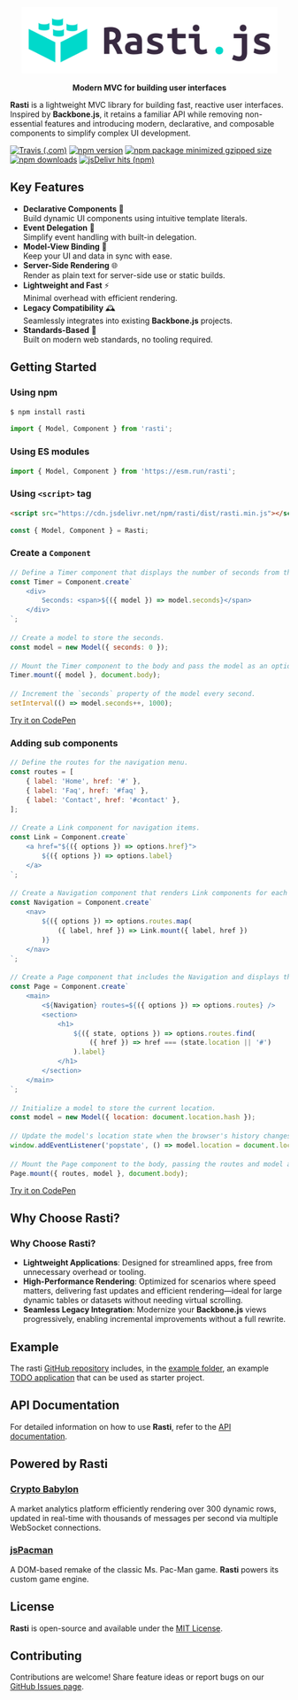 <p align="center">
    <picture>
        <source media="(prefers-color-scheme: dark)" srcset="docs/logo-dark.svg">
        <img alt="Rasti.js" src="docs/logo.svg" height="120">
    </picture>
</p>

<p align="center">
    <b>Modern MVC for building user interfaces</b>
</p>

**Rasti** is a lightweight MVC library for building fast, reactive user interfaces. Inspired by **Backbone.js**, it retains a familiar API while removing non-essential features and introducing modern, declarative, and composable components to simplify complex UI development.

[![Travis (.com)](https://img.shields.io/travis/com/8tentaculos/rasti?style=flat-square)](https://app.travis-ci.com/8tentaculos/rasti)
[![npm version](https://img.shields.io/npm/v/rasti.svg?style=flat-square)](https://www.npmjs.com/package/rasti)
[![npm package minimized gzipped size](https://img.shields.io/bundlejs/size/rasti?style=flat-square)](https://unpkg.com/rasti/dist/rasti.min.js)
[![npm downloads](https://img.shields.io/npm/dm/rasti.svg?style=flat-square)](https://www.npmjs.com/package/rasti)
[![jsDelivr hits (npm)](https://img.shields.io/jsdelivr/npm/hm/rasti?style=flat-square)](https://www.jsdelivr.com/package/npm/rasti)

## Key Features  

- **Declarative Components** 🌟  
    Build dynamic UI components using intuitive template literals.  
- **Event Delegation** 🎯  
    Simplify event handling with built-in delegation.  
- **Model-View Binding** 🔗  
    Keep your UI and data in sync with ease.  
- **Server-Side Rendering** 🌐  
    Render as plain text for server-side use or static builds.  
- **Lightweight and Fast** ⚡  
    Minimal overhead with efficient rendering.  
- **Legacy Compatibility** 🕰️  
    Seamlessly integrates into existing **Backbone.js** projects.  
- **Standards-Based** 📐  
    Built on modern web standards, no tooling required.  

## Getting Started

### Using npm

```bash
$ npm install rasti
```

```javascript
import { Model, Component } from 'rasti';
```

### Using ES modules

```javascript
import { Model, Component } from 'https://esm.run/rasti';
```

### Using `<script>` tag

```html
<script src="https://cdn.jsdelivr.net/npm/rasti/dist/rasti.min.js"></script>
```

```javascript
const { Model, Component } = Rasti;
```

### Create a `Component`

```javascript
// Define a Timer component that displays the number of seconds from the model.
const Timer = Component.create`
    <div>
        Seconds: <span>${({ model }) => model.seconds}</span>
    </div>
`;

// Create a model to store the seconds.
const model = new Model({ seconds: 0 });

// Mount the Timer component to the body and pass the model as an option.
Timer.mount({ model }, document.body);

// Increment the `seconds` property of the model every second.
setInterval(() => model.seconds++, 1000);
```

[Try it on CodePen](https://codepen.io/8tentaculos/pen/gOQxaOE?editors=0010)

### Adding sub components

```javascript
// Define the routes for the navigation menu.
const routes = [
    { label: 'Home', href: '#' },
    { label: 'Faq', href: '#faq' },
    { label: 'Contact', href: '#contact' },
];

// Create a Link component for navigation items.
const Link = Component.create`
    <a href="${({ options }) => options.href}">
        ${({ options }) => options.label}
    </a>
`;

// Create a Navigation component that renders Link components for each route.
const Navigation = Component.create`
    <nav>
        ${({ options }) => options.routes.map(
            ({ label, href }) => Link.mount({ label, href })
        )}
    </nav>
`;

// Create a Page component that includes the Navigation and displays the current route's label as the title.
const Page = Component.create`
    <main>
        <${Navigation} routes=${({ options }) => options.routes} />
        <section>
            <h1>
                ${({ state, options }) => options.routes.find(
                    ({ href }) => href === (state.location || '#')
                ).label}
            </h1>
        </section>
    </main>
`;

// Initialize a model to store the current location.
const model = new Model({ location: document.location.hash });

// Update the model's location state when the browser's history changes.
window.addEventListener('popstate', () => model.location = document.location.hash);

// Mount the Page component to the body, passing the routes and model as options.
Page.mount({ routes, model }, document.body);
```

[Try it on CodePen](https://codepen.io/8tentaculos/pen/dyBMNbq?editors=0010)

## Why Choose **Rasti**?  

### Why Choose Rasti?  

- **Lightweight Applications**: Designed for streamlined apps, free from unnecessary overhead or tooling.  
- **High-Performance Rendering**: Optimized for scenarios where speed matters, delivering fast updates and efficient rendering—ideal for large dynamic tables or datasets without needing virtual scrolling.  
- **Seamless Legacy Integration**: Modernize your **Backbone.js** views progressively, enabling incremental improvements without a full rewrite.  


## Example

The rasti [GitHub repository](https://github.com/8tentaculos/rasti) includes, in the [example folder](https://github.com/8tentaculos/rasti/tree/master/example/todo), an example [TODO application](https://rasti.js.org/example/todo/index.html) that can be used as starter project.

## API Documentation

For detailed information on how to use **Rasti**, refer to the [API documentation](/docs/api.md).


## Powered by **Rasti**

### [Crypto Babylon](https://cryptobabylon.net)  

A market analytics platform efficiently rendering over 300 dynamic rows, updated in real-time with thousands of messages per second via multiple WebSocket connections.  

### [jsPacman](https://pacman.js.org)

A DOM-based remake of the classic Ms. Pac-Man game. **Rasti** powers its custom game engine.  

## License

**Rasti** is open-source and available under the [MIT License](LICENSE).

## Contributing

Contributions are welcome! Share feature ideas or report bugs on our [GitHub Issues page](https://github.com/8tentaculos/rasti/issues).

